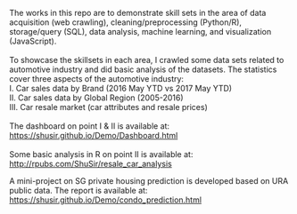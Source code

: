 The works in this repo are to demonstrate skill sets in the area of data acquisition (web crawling), cleaning/preprocessing (Python/R), storage/query (SQL), data analysis, machine learning, and visualization (JavaScript).<br>
<br>
To showcase the skillsets in each area, I crawled some data sets related to automotive industry and did basic analysis of the datasets.
The statistics cover three aspects of the automotive industry:<br>
I. Car sales data by Brand (2016 May YTD vs 2017 May YTD)<br> 
II. Car sales data by Global Region (2005-2016) <br>
III. Car resale market (car attributes and resale prices)<br> 
<br>
The dashboard on point I & II is available at: <br>
https://shusir.github.io/Demo/Dashboard.html<br>
<br>
Some basic analysis in R on point II is available at:<br> 
http://rpubs.com/ShuSir/resale_car_analysis<br>

A mini-project on SG private housing prediction is developed based on URA public data. The report is available at:<br> 
https://shusir.github.io/Demo/condo_prediction.html
